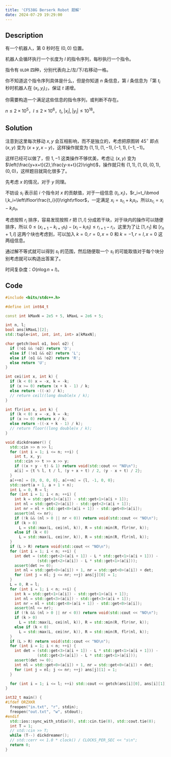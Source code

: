 ```yaml
---
title: 'CF538G Berserk Robot 题解'
date: 2024-07-29 19:29:00
---
```


## Description

有一个机器人，第 $0$ 秒时在 $(0,0)$ 位置。

机器人会循环执行一个长度为 $l$ 的指令序列，每秒执行一个指令。

指令有 `ULDR` 四种，分别代表向上/左/下/右移动一格。

你不知道这个指令序列具体是什么，但是你知道 $n$ 条信息，第 $i$ 条信息为「第 $t_i$ 秒时机器人在 $(x_i,y_i)$」，保证 $t$ 递增。

你需要构造一个满足这些信息的指令序列，或判断不存在。

$n \le 2 \times 10^5$，$l \le 2 \times 10^6$，$t_i,|x_i|,|y_i| \le 10^{18}$。

## Solution

注意到这里每次移动 $x,y$ 会互相影响，而不是独立的，考虑把原图转 $45^{\circ}$ 即点 $(x,y)$ 变为 $(x+y,x-y)$，这样操作就变为 $(1,1),(1,-1),(-1,1),(-1,-1)$。

这样已经可以做了，但 $1,-1$ 这类操作不够优美，考虑让 $(x,y)$ 变为 $\left(\frac{y+x+t}{2},\frac{y-x+t}{2}\right)$，操作就只有 $(1,1),(1,0),(0,1),(0,0)$，这样题目就简化很多了。

先考虑 $x$ 的情况，对于 $y$ 同理。

不妨设 $s_i$ 表示前 $i$ 个指令对 $x$ 的贡献值，对于一组信息 $(t_i,x_i)$，$r_i=t_i\bmod l,k_i=\left\lfloor\frac{t_i}{l}\right\rfloor$，一定满足 $x_i=s_{r_i}+k_is_l$，所以$s_{r_i}=x_i-k_is_l$。

考虑按照 $r_i$ 排序，容易发现按照 $r$ 把 $[1,l]$ 分成若干块，对于块内的操作可以随便排序，所以 $0\leq (x_{i+1}-k_{i+1}s_l)-(x_{i}-k_is_l)\leq r_{i+1}-r_{i}$，这里为了让 $[1,r_1]$ 和 $[r_n+1,l]$ 这两个块也考虑到，可以加入 $k=0,r=0,x=0$ 和 $k=-1,r=l,x=0$ 这两组信息。

通过解不等式就可以得到 $s_l$ 的范围，然后随便取一个 $s_l$ 的可能取值对于每个块分别考虑就可以构造出答案了。

时间复杂度：$O(n\log n+l)$。

## Code

```cpp
#include <bits/stdc++.h>

#define int int64_t

const int kMaxN = 2e5 + 5, kMaxL = 2e6 + 5;

int n, l;
bool ans[kMaxL][2];
std::tuple<int, int, int, int> a[kMaxN];

char getch(bool o1, bool o2) {
  if (!o1 && !o2) return 'D';
  else if (!o1 && o2) return 'L';
  else if (o1 && !o2) return 'R';
  else return 'U';
}

int cei(int x, int k) {
  if (k < 0) x = -x, k = -k;
  if (x >= 0) return (x + k - 1) / k;
  else return -((-x) / k);
  // return ceil((long double)x / k);
}

int flr(int x, int k) {
  if (k < 0) x = -x, k = -k;
  if (x >= 0) return x / k;
  else return -((-x + k - 1) / k);
  // return floor((long double)x / k);
}

void dickdreamer() {
  std::cin >> n >> l;
  for (int i = 1; i <= n; ++i) {
    int t, x, y;
    std::cin >> t >> x >> y;
    if ((x + y - t) & 1) return void(std::cout << "NO\n");
    a[i] = {t % l, t / l, (y + x + t) / 2, (y - x + t) / 2};
  }
  a[++n] = {0, 0, 0, 0}, a[++n] = {l, -1, 0, 0};
  std::sort(a + 1, a + 1 + n);
  int L = 0, R = l;
  for (int i = 1; i < n; ++i) {
    int k = std::get<1>(a[i]) - std::get<1>(a[i + 1]);
    int nl = std::get<2>(a[i]) - std::get<2>(a[i + 1]);
    int nr = nl + std::get<0>(a[i + 1]) - std::get<0>(a[i]);
    assert(nl <= nr);
    if (!k && (nl > 0 || nr < 0)) return void(std::cout << "NO\n");
    if (k > 0)
      L = std::max(L, cei(nl, k)), R = std::min(R, flr(nr, k));
    else if (k < 0)
      L = std::max(L, cei(nr, k)), R = std::min(R, flr(nl, k));
  }
  if (L > R) return void(std::cout << "NO\n");
  for (int i = 1; i < n; ++i) {
    int det = (std::get<2>(a[i + 1]) - L * std::get<1>(a[i + 1])) -
              (std::get<2>(a[i]) - L * std::get<1>(a[i]));
    assert(det >= 0);
    int nl = std::get<0>(a[i]) + 1, nr = std::get<0>(a[i]) + det;
    for (int j = nl; j <= nr; ++j) ans[j][0] = 1;
  }
  L = 0, R = l;
  for (int i = 1; i < n; ++i) {
    int k = std::get<1>(a[i]) - std::get<1>(a[i + 1]);
    int nl = std::get<3>(a[i]) - std::get<3>(a[i + 1]);
    int nr = nl + std::get<0>(a[i + 1]) - std::get<0>(a[i]);
    assert(nl <= nr);
    if (!k && (nl > 0 || nr < 0)) return void(std::cout << "NO\n");
    if (k > 0)
      L = std::max(L, cei(nl, k)), R = std::min(R, flr(nr, k));
    else if (k < 0)
      L = std::max(L, cei(nr, k)), R = std::min(R, flr(nl, k));
  }
  if (L > R) return void(std::cout << "NO\n");
  for (int i = 1; i < n; ++i) {
    int det = (std::get<3>(a[i + 1]) - L * std::get<1>(a[i + 1])) -
              (std::get<3>(a[i]) - L * std::get<1>(a[i]));
    assert(det >= 0);
    int nl = std::get<0>(a[i]) + 1, nr = std::get<0>(a[i]) + det;
    for (int j = nl; j <= nr; ++j) ans[j][1] = 1;
  }

  for (int i = 1; i <= l; ++i) std::cout << getch(ans[i][0], ans[i][1]);
}

int32_t main() {
#ifdef ORZXKR
  freopen("in.txt", "r", stdin);
  freopen("out.txt", "w", stdout);
#endif
  std::ios::sync_with_stdio(0), std::cin.tie(0), std::cout.tie(0);
  int T = 1;
  // std::cin >> T;
  while (T--) dickdreamer();
  // std::cerr << 1.0 * clock() / CLOCKS_PER_SEC << "s\n";
  return 0;
}
```